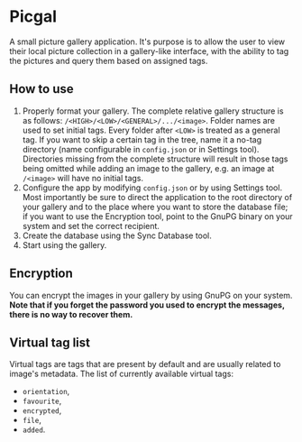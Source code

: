 # Picgal
A small picture gallery application. It's purpose is to allow the user to view their local picture collection in a gallery-like interface, with the ability to tag the pictures and query them based on assigned tags.

## How to use
1. Properly format your gallery. The complete relative gallery structure is as follows: ```/<HIGH>/<LOW>/<GENERAL>/.../<image>```. Folder names are used to set initial tags. Every folder after ```<LOW>``` is treated as a general tag. If you want to skip a certain tag in the tree, name it a no-tag directory (name configurable in ```config.json``` or in Settings tool). Directories missing from the complete structure will result in those tags being omitted while adding an image to the gallery, e.g. an image at ```/<image>``` will have no initial tags.
2. Configure the app by modifying ```config.json``` or by using Settings tool. Most importantly be sure to direct the application to the root directory of your gallery and to the place where you want to store the database file; if you want to use the Encryption tool, point to the GnuPG binary on your system and set the correct recipient.
3. Create the database using the Sync Database tool.
4. Start using the gallery.

## Encryption
You can encrypt the images in your gallery by using GnuPG on your system. <b>Note that if you forget the password you used to encrypt the messages, there is no way to recover them.</b>

## Virtual tag list
Virtual tags are tags that are present by default and are usually related to image's metadata. The list of currently available virtual tags:
- ```orientation```,
- ```favourite```,
- ```encrypted```,
- ```file```,
- ```added```.
